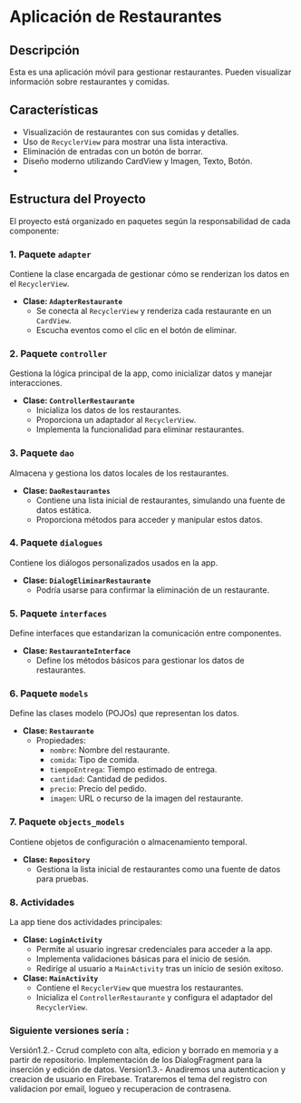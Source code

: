 # Aplicación de Restaurantes
## Descripción
Esta es una aplicación móvil para gestionar restaurantes. Pueden visualizar información sobre restaurantes y comidas.
## Características
- Visualización de restaurantes con sus comidas y detalles.
- Uso de `RecyclerView` para mostrar una lista interactiva.
- Eliminación de entradas con un botón de borrar.
- Diseño moderno utilizando CardView y Imagen, Texto, Botón.
- 
## **Estructura del Proyecto**
El proyecto está organizado en paquetes según la responsabilidad de cada componente:
### **1. Paquete `adapter`**
Contiene la clase encargada de gestionar cómo se renderizan los datos en el `RecyclerView`.
- **Clase: `AdapterRestaurante`**
  - Se conecta al `RecyclerView` y renderiza cada restaurante en un `CardView`.
  - Escucha eventos como el clic en el botón de eliminar.

### **2. Paquete `controller`**
Gestiona la lógica principal de la app, como inicializar datos y manejar interacciones.
- **Clase: `ControllerRestaurante`**
  - Inicializa los datos de los restaurantes.
  - Proporciona un adaptador al `RecyclerView`.
  - Implementa la funcionalidad para eliminar restaurantes.

### **3. Paquete `dao`**
Almacena y gestiona los datos locales de los restaurantes.
- **Clase: `DaoRestaurantes`**
  - Contiene una lista inicial de restaurantes, simulando una fuente de datos estática.
  - Proporciona métodos para acceder y manipular estos datos.

### **4. Paquete `dialogues`**
Contiene los diálogos personalizados usados en la app.
- **Clase: `DialogEliminarRestaurante`**
  - Podría usarse para confirmar la eliminación de un restaurante.

### **5. Paquete `interfaces`**
Define interfaces que estandarizan la comunicación entre componentes.
- **Clase: `RestauranteInterface`**
  - Define los métodos básicos para gestionar los datos de restaurantes.

### **6. Paquete `models`**
Define las clases modelo (POJOs) que representan los datos.
- **Clase: `Restaurante`**
  - Propiedades:
    - `nombre`: Nombre del restaurante.
    - `comida`: Tipo de comida.
    - `tiempoEntrega`: Tiempo estimado de entrega.
    - `cantidad`: Cantidad de pedidos.
    - `precio`: Precio del pedido.
    - `imagen`: URL o recurso de la imagen del restaurante.

### **7. Paquete `objects_models`**
Contiene objetos de configuración o almacenamiento temporal.
- **Clase: `Repository`**
  - Gestiona la lista inicial de restaurantes como una fuente de datos para pruebas.

### **8. Actividades**
La app tiene dos actividades principales:
- **Clase: `LoginActivity`**
  - Permite al usuario ingresar credenciales para acceder a la app.
  - Implementa validaciones básicas para el inicio de sesión.
  - Redirige al usuario a `MainActivity` tras un inicio de sesión exitoso.
- **Clase: `MainActivity`**
  - Contiene el `RecyclerView` que muestra los restaurantes.
  - Inicializa el `ControllerRestaurante` y configura el adaptador del `RecyclerView`.

### Siguiente versiones sería : 
Versión1.2.- Ccrud completo con alta, edicion y borrado en memoria y a partir de repositorio. Implementación de los DialogFragment para la inserción y edición de datos.
Version1.3.- Anadiremos una autenticacion y creacion de usuario en Firebase. Trataremos el tema del registro con validacion por email, logueo y recuperacion de contrasena.
